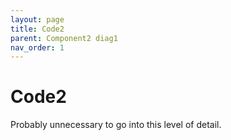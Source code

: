 ```yaml
---
layout: page
title: Code2
parent: Component2 diag1
nav_order: 1
---
```


# Code2
Probably unnecessary to go into this level of detail.
